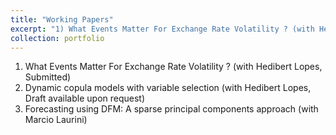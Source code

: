 ```yaml
---
title: "Working Papers"
excerpt: "1) What Events Matter For Exchange Rate Volatility ? (with Hedibert Lopes, Submitted)<br><br> 2) Dynamic copula models with variable selection (with Hedibert Lopes, Draft available upon request)<br><br> 3) Forecasting using DFM: A sparse principal components approach (with Marcio Laurini)"
collection: portfolio
---
```


1) What Events Matter For Exchange Rate Volatility ? (with Hedibert Lopes, Submitted)<br>
2) Dynamic copula models with variable selection (with Hedibert Lopes,  Draft available upon request)<br>
3) Forecasting using DFM: A sparse principal components approach (with Marcio Laurini)
